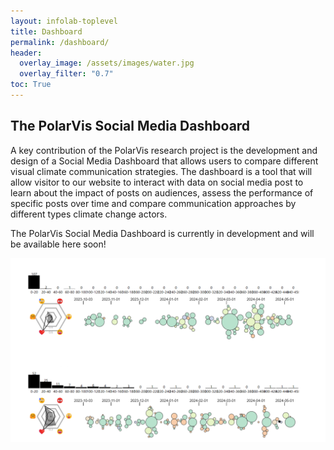 ```yaml
---
layout: infolab-toplevel
title: Dashboard
permalink: /dashboard/
header:
  overlay_image: /assets/images/water.jpg
  overlay_filter: "0.7"
toc: True
---
```


## The PolarVis Social Media Dashboard 


A key contribution of the PolarVis research project is the development and design of a Social Media Dashboard that allows users to compare different visual climate communication strategies. The dashboard is a tool that will allow visitor to our website to interact with data on social media post to learn about the impact of posts on audiences, assess the performance of specific posts over time and compare communication approaches by different types climate change actors. 

The PolarVis Social Media Dashboard is currently in development and will be available here soon! 

<img align="center" width="700" src="/assets/images/dashboard3.png" />



